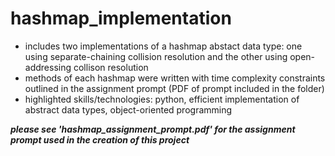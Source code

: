 <h1>hashmap_implementation</h1>
<ul>
<li>includes two implementations of a hashmap abstact data type: one using separate-chaining collision resolution and the other using open-addressing collison resolution</li>
<li>methods of each hashmap were written with time complexity constraints outlined in the assignment prompt (PDF of prompt included in the folder)</li>
<li>highlighted skills/technologies: python, efficient implementation of abstract data types, object-oriented programming</li>
</ul>

<b><em>please see 'hashmap_assignment_prompt.pdf' for the assignment prompt used in the creation of this project</em></b>

